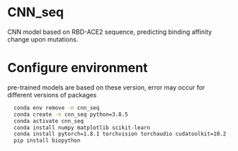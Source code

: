 # CNN_seq
  CNN model based on RBD-ACE2 sequence, predicting binding affinity change upon mutations.

# Configure environment
  pre-trained models are based on these version, error may occur for different versions of packages
```bash
  conda env remove -n cnn_seq
  conda create -n cnn_seq python=3.8.5
  conda activate cnn_seq
  conda install numpy matplotlib scikit-learn
  conda install pytorch=1.8.1 torchvision torchaudio cudatoolkit=10.2 -c pytorch
  pip install biopython
```
